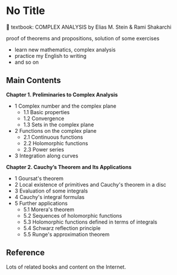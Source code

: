 # No Title

:book: textbook: COMPLEX ANALYSIS by Elias M. Stein & Rami Shakarchi

proof of theorems and propositions, solution of some exercises

- learn new mathematics, complex analysis
- practice my English to writing
- and so on

## Main Contents

**Chapter 1. Preliminaries to Complex Analysis**
- 1 Complex number and the complex plane
  - 1.1 Basic properties
  - 1.2 Convergence
  - 1.3 Sets in the complex plane
- 2 Functions on the complex plane
  - 2.1 Continuous functions
  - 2.2 Holomorphic functions
  - 2.3 Power series
- 3 Integration along curves

**Chapter 2. Cauchy’s Theorem and Its Applications**
- 1 Goursat's theorem
- 2 Local existence of primitives and Cauchy's theorem in a disc
- 3 Evaluation of some integrals
- 4 Cauchy's integral formulas
- 5 Further applications
  - 5.1 Morera's theorem
  - 5.2 Sequences of holomorphic functions
  - 5.3 Holomorphic functions defined in terms of integrals
  - 5.4 Schwarz reflection principle
  - 5.5 Runge's approximation theorem

## Reference

Lots of related books and content on the Internet.
